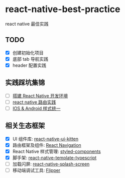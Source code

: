 # react-native-best-practice
react native 最佳实践

## TODO

- [x] 创建初始化项目
- [x] 底部 tab 导航实践
- [x] header 配置实践 

## 实践踩坑集锦

- [ ] [搭建 React Native 开发环境](./docs/搭建%20react%20native%20开发环境.md)
- [ ] [react native 路由实践](./docs/react%20native%20路由实践.md) 
- [ ] [IOS & Android 样式统一](docs/IOS%20&%20Android%20样式统一.md)

## 相关生态框架
- [x] UI 组件库: [react-native-ui-kitten](https://akveo.github.io/react-native-ui-kitten/)
- [x] 路由框架及组件: [React Navigation](https://reactnavigation.org/)
- [x] React Native 样式管理: [styled-components](https://www.styled-components.com/)
- [x] 脚手架: [react-native-template-typescript](https://github.com/react-native-community/react-native-template-typescript)
- [ ] 加载闪屏: [react-native-splash-screen](https://github.com/crazycodeboy/react-native-splash-screen)
- [ ] 移动端调试工具: [Flipper](https://fbflipper.com/)
